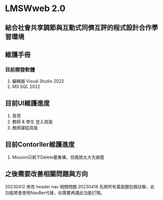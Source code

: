 ﻿# LMSWweb 2.0

## 結合社會共享調節與互動式同儕互評的程式設計合作學習環境

## 維護手冊

### 目前開發軟體
1. 編輯器 Visual Studio 2022
2. MS  SQL 2022

## 目前UI維護進度
1. 首頁
2. 教師 & 學生 登入頁面
3. 教師課程頁面

## 目前Contorller維護進度
1. Mission只剩下Delete要重構，但風險太大先做罷

## 之後需要改善相關問題與方向
20230412 修改 header nav 相關問題
20230418 先將所有葉面麵包屑註解，此功能將會使用NavBer代替，如需要再講此功能打開。